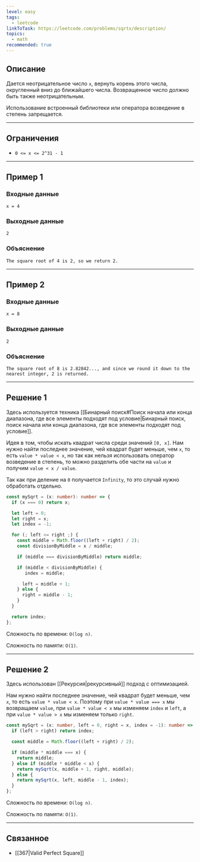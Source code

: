 ```yaml
---
level: easy
tags:
  - leetcode
linkToTask: https://leetcode.com/problems/sqrtx/description/
topics:
  - math
recommended: true
---
```

## Описание

Дается неотрицательное число `x`, вернуть корень этого числа, округленный вниз до ближайшего числа. Возвращенное число должно быть также неотрицательным.

Использование встроенный библиотеки или оператора возведение в степень запрещается.

---
## Ограничения

- `0 <= x <= 2^31 - 1`

---
## Пример 1

### Входные данные

```
x = 4
```
### Выходные данные

```
2
```
### Объяснение

```
The square root of 4 is 2, so we return 2.
```

---
## Пример 2

### Входные данные

```
x = 8
```
### Выходные данные

```
2
```
### Объяснение

```
The square root of 8 is 2.82842..., and since we round it down to the nearest integer, 2 is returned.
```

---
## Решение 1

Здесь используется техника [[Бинарный поиск#Поиск начала или конца диапазона, где все элементы подходят под условие|Бинарный поиск, поиск начала или конца диапазона, где все элементы подходят под условие]].

Идея в том, чтобы искать квадрат числа среди значений `[0, x]`. Нам нужно найти последнее значение, чей квадрат будет меньше, чем `x`, то есть `value * value < x`, но так как нельзя использовать оператор возведение в степень, то можно разделить обе части на `value` и получим `value < x / value`.

Так как при деление на `0` получается `Infinity`, то это случай нужно обработать отдельно.

```typescript
const mySqrt = (x: number): number => {
  if (x === 0) return x;

  let left = 0;
  let right = x;
  let index = -1;

  for (; left <= right ;) {
    const middle = Math.floor((left + right) / 2);
    const divisionByMiddle = x / middle;

    if (middle === divisionByMiddle) return middle;

    if (middle < divisionByMiddle) {
       index = middle;

      left = middle + 1;
    } else {
      right = middle - 1;
    }
  }

  return index;
};
```

Сложность по времени: `O(log n)`.

Сложность по памяти: `O(1)`.

---
## Решение 2

Здесь использован [[Рекурсия|рекурсивный]] подход с оптимизацией.

Нам нужно найти последнее значение, чей квадрат будет меньше, чем `x`, то есть `value * value < x`. Поэтому при `value * value === x` мы возвращаем `value`, при `value * value < x` мы изменяем `index` и `left`, а при `value * value > x` мы изменяем только `right`.

```typescript
const mySqrt = (x: number, left = 0, right = x, index = -1): number => {
  if (left > right) return index;

  const middle = Math.floor((left + right) / 2);

  if (middle * middle === x) {
    return middle;
  } else if (middle * middle < x) {
    return mySqrt(x, middle + 1, right, middle);
  } else {
    return mySqrt(x, left, middle - 1, index);
  }
};
```

Сложность по времени: `O(log n)`.

Сложность по памяти: `O(1)`.

---
## Связанное

- [[367|Valid Perfect Square]]